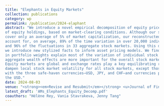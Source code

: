 ```yaml
---
title: "Elephants in Equity Markets"
collection: publications
category: wp
permalink: /publication/2024-elaphant
abstract: "We introduce a novel empirical decomposition of equity price growth rates in terms
of equity holdings, based on market-clearing conditions. Although our sample holdings
cover only an average of 5% of market capitalization, our reconstructed equity holdings
account for, on average, 89% of the time variation in over 20,000 individual stock prices
and 96% of the fluctuations in 33 aggregate stock markets. Using this decomposition,
we introduce new stylized facts to inform asset pricing models. We find that changes
in portfolio weights explain most of the variation of individual stock prices, while
aggregate wealth effects are more important for the overall stock market fluctuations.
Equity markets are global and exchange rates play a key equilibrating role. They
dampen local stock market volatility for all stock markets, except those associated
with the three safe-haven currencies—USD, JPY, and CHF—and currencies pegged to
the USD."
date: 2024-08-03
venue: "<strong><em>Revise and Resubmit</em></strong> <u>Journal of Finance</u>"
latest_draft: 'AMs_Elephants_Equity_Decomp.pdf'
coauthors: "Hélène Rey, Vania Stavrakeva, Jenny Tang"
---
```

